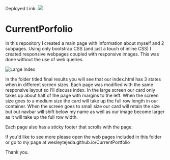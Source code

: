 Deployed Link: ![](https://wesleytejeda.github.io/CurrentPortfolio)
# CurrentPorfolio
In this repository I created a main page with information about myself and 2 subpages.
Using only bootstrap CSS (and just a touch of inline CSS) I created responsive webpages 
coupled with responsive images. This was done without the use of web queries.

![](final_results/lgIndex.png?raw=true "Large Index")

In the folder titled final results you will see that our index.html has 3 states when in different screen sizes.
Each page was modified with the same responsive layout so I'll discuss index. In the large screen our card only takes up
about half of the page with margins to the left. When the screen size goes to a medium size the card will take up the full
row length in our container. When the screen goes to small size our card will retain the size but out navbar will shift below my name as well as our image become larger as it will take up the full row width. 

Each page also has a sticky footer that scrolls with the page.

If you'd like to see more please open the web pages included in this folder or go to my page at wesleytejeda.github.io/CurrentPortfolio

Thank you.
